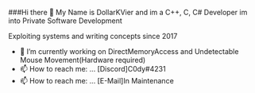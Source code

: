 ###Hi there 👋 My Name is DollarKVier and im a C++, C, C# Developer im into Private Software Development

Exploiting systems and writing concepts since 2017

- 🔭 I’m currently working on DirectMemoryAccess and Undetectable Mouse Movement(Hardware required)
- 📫 How to reach me: ... [Discord]C0dy#4231
- 📫 How to reach me: ... [E-Mail]In Maintenance

